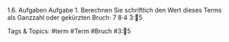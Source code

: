 1.6. Aufgaben
Aufgabe 1. Berechnen Sie schriftlich den Wert dieses Terms als Ganzzahl oder gekürzten Bruch:
7
8·4
3:5

   Tags & Topics:
   #term
   #Term
   #Bruch
   #3:5